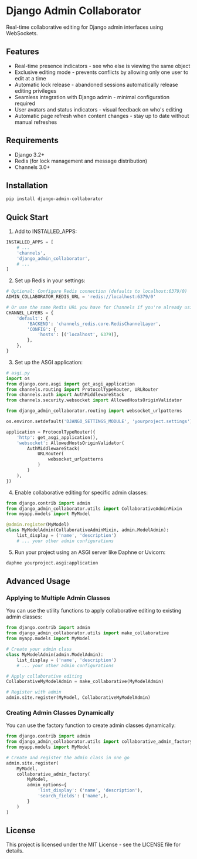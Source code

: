 # Django Admin Collaborator

Real-time collaborative editing for Django admin interfaces using WebSockets.

## Features

- Real-time presence indicators - see who else is viewing the same object
- Exclusive editing mode - prevents conflicts by allowing only one user to edit at a time
- Automatic lock release - abandoned sessions automatically release editing privileges
- Seamless integration with Django admin - minimal configuration required
- User avatars and status indicators - visual feedback on who's editing
- Automatic page refresh when content changes - stay up to date without manual refreshes

## Requirements

- Django 3.2+
- Redis (for lock management and message distribution)
- Channels 3.0+

## Installation

```bash
pip install django-admin-collaborator
```

## Quick Start

1. Add to INSTALLED_APPS:

```python
INSTALLED_APPS = [
    # ...
    'channels',
    'django_admin_collaborator',
    # ...
]
```

2. Set up Redis in your settings:

```python
# Optional: Configure Redis connection (defaults to localhost:6379/0)
ADMIN_COLLABORATOR_REDIS_URL = 'redis://localhost:6379/0'

# Or use the same Redis URL you have for Channels if you're already using it
CHANNEL_LAYERS = {
    'default': {
        'BACKEND': 'channels_redis.core.RedisChannelLayer',
        'CONFIG': {
            'hosts': [('localhost', 6379)],
        },
    },
}
```

3. Set up the ASGI application:

```python
# asgi.py
import os
from django.core.asgi import get_asgi_application
from channels.routing import ProtocolTypeRouter, URLRouter
from channels.auth import AuthMiddlewareStack
from channels.security.websocket import AllowedHostsOriginValidator

from django_admin_collaborator.routing import websocket_urlpatterns

os.environ.setdefault('DJANGO_SETTINGS_MODULE', 'yourproject.settings')

application = ProtocolTypeRouter({
    'http': get_asgi_application(),
    'websocket': AllowedHostsOriginValidator(
        AuthMiddlewareStack(
            URLRouter(
                websocket_urlpatterns
            )
        )
    ),
})
```

4. Enable collaborative editing for specific admin classes:

```python
from django.contrib import admin
from django_admin_collaborator.utils import CollaborativeAdminMixin
from myapp.models import MyModel

@admin.register(MyModel)
class MyModelAdmin(CollaborativeAdminMixin, admin.ModelAdmin):
    list_display = ('name', 'description')
    # ... your other admin configurations
```

5. Run your project using an ASGI server like Daphne or Uvicorn:

```bash
daphne yourproject.asgi:application
```

## Advanced Usage

### Applying to Multiple Admin Classes

You can use the utility functions to apply collaborative editing to existing admin classes:

```python
from django.contrib import admin
from django_admin_collaborator.utils import make_collaborative
from myapp.models import MyModel

# Create your admin class
class MyModelAdmin(admin.ModelAdmin):
    list_display = ('name', 'description')
    # ... your other admin configurations

# Apply collaborative editing
CollaborativeMyModelAdmin = make_collaborative(MyModelAdmin)

# Register with admin
admin.site.register(MyModel, CollaborativeMyModelAdmin)
```

### Creating Admin Classes Dynamically

You can use the factory function to create admin classes dynamically:

```python
from django.contrib import admin
from django_admin_collaborator.utils import collaborative_admin_factory
from myapp.models import MyModel

# Create and register the admin class in one go
admin.site.register(
    MyModel, 
    collaborative_admin_factory(
        MyModel, 
        admin_options={
            'list_display': ('name', 'description'),
            'search_fields': ('name',),
        }
    )
)
```

## License

This project is licensed under the MIT License - see the LICENSE file for details.